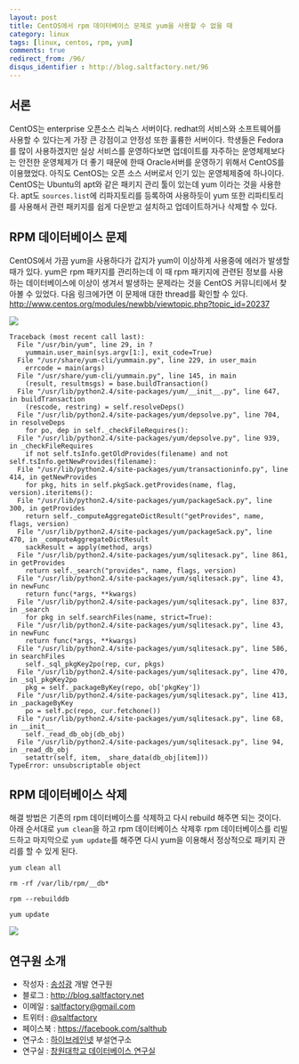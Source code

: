 ```yaml
---
layout: post
title: CentOS에서 rpm 데이터베이스 문제로 yum을 사용할 수 없을 때
category: linux
tags: [linux, centos, rpm, yum]
comments: true
redirect_from: /96/
disqus_identifier : http://blog.saltfactory.net/96
---
```


## 서론

CentOS는 enterprise 오픈소스 리눅스 서버이다. redhat의 서비스와 소프트웨어를 사용할 수 있다는게 가장 큰 강점이고 안정성 또한 훌륭한 서버이다. 학생들은 Fedora를 많이 사용하겠지만 실상 서비스를 운영하다보면 업데이트를 자주하는 운영체제보다는 안전한 운영체제가 더 좋기 때문에 한때 Oracle서버를 운영하기 위해서 CentOS를 이용했었다. 아직도 CentOS는 오픈 소스 서버로서 인기 있는 운영체제중에 하나이다. CentOS는 Ubuntu의 apt와 같은 패키지 관리 툴이 있는데 yum 이라는 것을 사용한다. apt도 `sources.list`에 리파지토리를 등록하여 사용하듯이 yum 또한 리파티토리를 사용해서 관련 패키지를 쉽게 다운받고 설치하고 업데이트하거나 삭제할 수 있다.

<!--more-->

## RPM 데이터베이스 문제

CentOS에서 가끔 yum을 사용하다가 갑지가 yum이 이상하게 사용중에 에러가 발생할 때가 있다. yum은 rpm 패키지를 관리하는데 이 때 rpm 패키지에 관련된 정보를 사용하는 데이터베이스에 이상이 생겨서 발생하는 문제라는 것을 CentOS 커뮤니티에서 찾아볼 수 있었다. 다음 링크에가면 이 문제애 대한 thread를 확인할 수 있다. http://www.centos.org/modules/newbb/viewtopic.php?topic_id=20237

![](http://cfile10.uf.tistory.com/image/1331DE424F176C980A3BF2)

```
Traceback (most recent call last):
  File "/usr/bin/yum", line 29, in ?
    yummain.user_main(sys.argv[1:], exit_code=True)
  File "/usr/share/yum-cli/yummain.py", line 229, in user_main
    errcode = main(args)
  File "/usr/share/yum-cli/yummain.py", line 145, in main
    (result, resultmsgs) = base.buildTransaction()
  File "/usr/lib/python2.4/site-packages/yum/__init__.py", line 647, in buildTransaction
    (rescode, restring) = self.resolveDeps()
  File "/usr/lib/python2.4/site-packages/yum/depsolve.py", line 704, in resolveDeps
    for po, dep in self._checkFileRequires():
  File "/usr/lib/python2.4/site-packages/yum/depsolve.py", line 939, in _checkFileRequires
    if not self.tsInfo.getOldProvides(filename) and not self.tsInfo.getNewProvides(filename):
  File "/usr/lib/python2.4/site-packages/yum/transactioninfo.py", line 414, in getNewProvides
    for pkg, hits in self.pkgSack.getProvides(name, flag, version).iteritems():
  File "/usr/lib/python2.4/site-packages/yum/packageSack.py", line 300, in getProvides
    return self._computeAggregateDictResult("getProvides", name, flags, version)
  File "/usr/lib/python2.4/site-packages/yum/packageSack.py", line 470, in _computeAggregateDictResult
    sackResult = apply(method, args)
  File "/usr/lib/python2.4/site-packages/yum/sqlitesack.py", line 861, in getProvides
    return self._search("provides", name, flags, version)
  File "/usr/lib/python2.4/site-packages/yum/sqlitesack.py", line 43, in newFunc
    return func(*args, **kwargs)
  File "/usr/lib/python2.4/site-packages/yum/sqlitesack.py", line 837, in _search
    for pkg in self.searchFiles(name, strict=True):
  File "/usr/lib/python2.4/site-packages/yum/sqlitesack.py", line 43, in newFunc
    return func(*args, **kwargs)
  File "/usr/lib/python2.4/site-packages/yum/sqlitesack.py", line 586, in searchFiles
    self._sql_pkgKey2po(rep, cur, pkgs)
  File "/usr/lib/python2.4/site-packages/yum/sqlitesack.py", line 470, in _sql_pkgKey2po
    pkg = self._packageByKey(repo, ob['pkgKey'])
  File "/usr/lib/python2.4/site-packages/yum/sqlitesack.py", line 413, in _packageByKey
    po = self.pc(repo, cur.fetchone())
  File "/usr/lib/python2.4/site-packages/yum/sqlitesack.py", line 68, in __init__
    self._read_db_obj(db_obj)
  File "/usr/lib/python2.4/site-packages/yum/sqlitesack.py", line 94, in _read_db_obj
    setattr(self, item, _share_data(db_obj[item]))
TypeError: unsubscriptable object
```

## RPM 데이터베이스 삭제

해결 방법은 기존의 rpm 데이터베이스를 삭제하고 다시 rebuild 해주면 되는 것이다. 아래 순서대로 `yum clean`을 하고 rpm 데이터베이스 삭제후 rpm 데이터베이스를 리빌드하고 마지막으로 `yum update`를 해주면 다시 yum을 이용해서 정상적으로 패키지 관리를 할 수 있게 된다.

```
yum clean all
```

```
rm -rf /var/lib/rpm/__db*
```

```
rpm --rebuilddb
```

```
yum update
```

![](http://cfile7.uf.tistory.com/image/165926484F176E5412640B)


## 연구원 소개

* 작성자 : [송성광](http://about.me/saltfactory) 개발 연구원
* 블로그 : http://blog.saltfactory.net
* 이메일 : [saltfactory@gmail.com](mailto:saltfactory@gmail.com)
* 트위터 : [@saltfactory](https://twitter.com/saltfactory)
* 페이스북 : https://facebook.com/salthub
* 연구소 : [하이브레인넷](http://www.hibrain.net) 부설연구소
* 연구실 : [창원대학교 데이터베이스 연구실](http://dblab.changwon.ac.kr)
